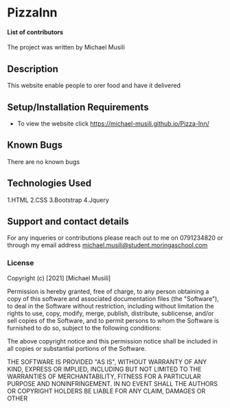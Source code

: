 #  PizzaInn
#### List of contributors
The project was written by Michael Musili
## Description
This website enable people to orer food and have it delivered

## Setup/Installation Requirements
* To view the website click
https://michael-musili.github.io/Pizza-Inn/
## Known Bugs
There are no known bugs
## Technologies Used
1.HTML 
2.CSS
3.Bootstrap
4.Jquery

## Support and contact details
For any inqueries or contributions please reach out to me on 0791234820 or through my email address michael.musili@student.moringaschool.com

### License
Copyright (c) [2021] [Michael Musili]

Permission is hereby granted, free of charge, to any person obtaining a copy
of this software and associated documentation files (the "Software"), to deal
in the Software without restriction, including without limitation the rights
to use, copy, modify, merge, publish, distribute, sublicense, and/or sell
copies of the Software, and to permit persons to whom the Software is
furnished to do so, subject to the following conditions:

The above copyright notice and this permission notice shall be included in all
copies or substantial portions of the Software.

THE SOFTWARE IS PROVIDED "AS IS", WITHOUT WARRANTY OF ANY KIND, EXPRESS OR
IMPLIED, INCLUDING BUT NOT LIMITED TO THE WARRANTIES OF MERCHANTABILITY,
FITNESS FOR A PARTICULAR PURPOSE AND NONINFRINGEMENT. IN NO EVENT SHALL THE
AUTHORS OR COPYRIGHT HOLDERS BE LIABLE FOR ANY CLAIM, DAMAGES OR OTHER
